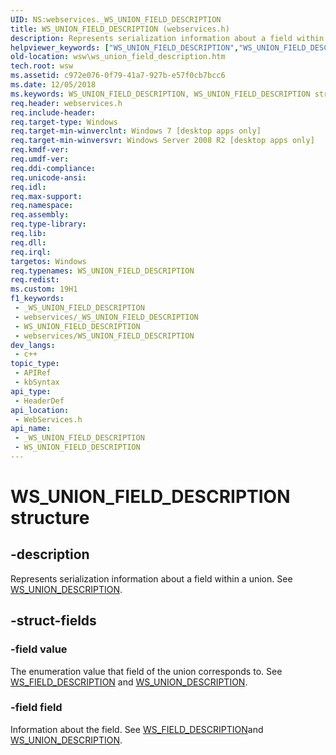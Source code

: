 ```yaml
---
UID: NS:webservices._WS_UNION_FIELD_DESCRIPTION
title: WS_UNION_FIELD_DESCRIPTION (webservices.h)
description: Represents serialization information about a field within a union. See WS_UNION_DESCRIPTION.
helpviewer_keywords: ["WS_UNION_FIELD_DESCRIPTION","WS_UNION_FIELD_DESCRIPTION structure [Web Services for Windows]","webservices/WS_UNION_FIELD_DESCRIPTION","wsw.ws_union_field_description"]
old-location: wsw\ws_union_field_description.htm
tech.root: wsw
ms.assetid: c972e076-0f79-41a7-927b-e57f0cb7bcc6
ms.date: 12/05/2018
ms.keywords: WS_UNION_FIELD_DESCRIPTION, WS_UNION_FIELD_DESCRIPTION structure [Web Services for Windows], webservices/WS_UNION_FIELD_DESCRIPTION, wsw.ws_union_field_description
req.header: webservices.h
req.include-header: 
req.target-type: Windows
req.target-min-winverclnt: Windows 7 [desktop apps only]
req.target-min-winversvr: Windows Server 2008 R2 [desktop apps only]
req.kmdf-ver: 
req.umdf-ver: 
req.ddi-compliance: 
req.unicode-ansi: 
req.idl: 
req.max-support: 
req.namespace: 
req.assembly: 
req.type-library: 
req.lib: 
req.dll: 
req.irql: 
targetos: Windows
req.typenames: WS_UNION_FIELD_DESCRIPTION
req.redist: 
ms.custom: 19H1
f1_keywords:
 - _WS_UNION_FIELD_DESCRIPTION
 - webservices/_WS_UNION_FIELD_DESCRIPTION
 - WS_UNION_FIELD_DESCRIPTION
 - webservices/WS_UNION_FIELD_DESCRIPTION
dev_langs:
 - c++
topic_type:
 - APIRef
 - kbSyntax
api_type:
 - HeaderDef
api_location:
 - WebServices.h
api_name:
 - _WS_UNION_FIELD_DESCRIPTION
 - WS_UNION_FIELD_DESCRIPTION
---
```


# WS_UNION_FIELD_DESCRIPTION structure


## -description

Represents serialization information about a field within a union.
                See <a href="/windows/desktop/api/webservices/ns-webservices-ws_union_description">WS_UNION_DESCRIPTION</a>.

## -struct-fields

### -field value

The enumeration value that field of the union corresponds to.
                    See <a href="/windows/desktop/api/webservices/ns-webservices-ws_field_description">WS_FIELD_DESCRIPTION</a> and <a href="/windows/desktop/api/webservices/ns-webservices-ws_union_description">WS_UNION_DESCRIPTION</a>.

### -field field

Information about the field.  See <a href="/windows/desktop/api/webservices/ns-webservices-ws_field_description">WS_FIELD_DESCRIPTION</a>and <a href="/windows/desktop/api/webservices/ns-webservices-ws_union_description">WS_UNION_DESCRIPTION</a>.

